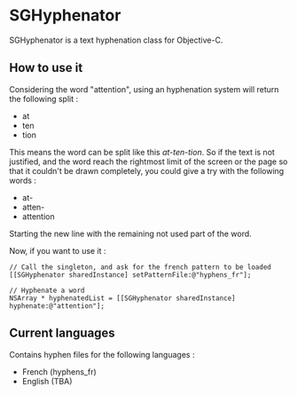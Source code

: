 SGHyphenator
============

SGHyphenator is a text hyphenation class for Objective-C.

## How to use it

Considering the word "attention", using an hyphenation system will return the following split :

* at
* ten
* tion

This means the word can be split like this *at-ten-tion*. So if the text is not justified, and the word reach the rightmost limit of the screen or the page so that it couldn't be drawn completely, you could give a try with the following words :

* at-
* atten-
* attention

Starting the new line with the remaining not used part of the word.

Now, if you want to use it :

```
// Call the singleton, and ask for the french pattern to be loaded
[[SGHyphenator sharedInstance] setPatternFile:@"hyphens_fr"];

// Hyphenate a word
NSArray * hyphenatedList = [[SGHyphenator sharedInstance] hyphenate:@"attention"];

```

## Current languages

Contains hyphen files for the following languages :

* French (hyphens_fr)
* English (TBA)